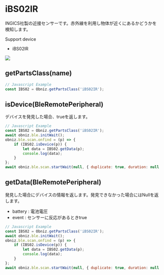 # iBS02IR

INGICS社製の近接センサーです。赤外線を利用し物体が近くにあるかどうかを検知します。

Support device

- iBS02IR

![](image.jpg)


## getPartsClass(name)

```javascript
// Javascript Example
const IBS02 = Obniz.getPartsClass('iBS02IR');
```

## isDevice(BleRemotePeripheral)

デバイスを発見した場合、trueを返します。

```javascript
// Javascript Example
const IBS02 = Obniz.getPartsClass('iBS02IR');
await obniz.ble.initWait();
obniz.ble.scan.onfind = (p) => {
    if (IBS02.isDevice(p)) {
        let data = IBS02.getData(p);
        console.log(data);
    }
};
await obniz.ble.scan.startWait(null, { duplicate: true, duration: null });
```

## getData(BleRemotePeripheral)

発見した場合にデバイスの情報を返します。発見できなかった場合にはNullを返します。

- battery : 電池電圧
- event : センサーに反応があるときtrue

```javascript
// Javascript Example
const IBS02 = Obniz.getPartsClass('iBS02IR');
await obniz.ble.initWait();
obniz.ble.scan.onfind = (p) => {
    if (IBS02.isDevice(p)) {
        let data = IBS02.getData(p);
        console.log(data);
    }
};
await obniz.ble.scan.startWait(null, { duplicate: true, duration: null });
```

<!-- 該当する関数が見当たらない&英語版readmeにはないのでコメントアウトしました -->
<!--
# iBS02IR
INGICS社製の温湿度センサーです。

![](image.jpg)


## wired(obniz)

```javascript
// Javascript Example
let ibs02ir = obniz.wired('iBS02IR');
```

## scan()

iBS01Tを検索し、発見した場合、その情報をCallback関数で返します。

```javascript
// Javascript Example
let ibs02ir = obniz.wired('iBS02IR');
ibs02ir.onNotification = (data => {
            console.log(`battery ${data.battery}V event ${data.event} address ${data.address}`);
        });
ibs02ir.scan();
```

## onNotification = function(data){}

発見した場合にその情報をCallback関数で返します。

- battery : 電池電圧
- event : event
- address : モジュールアドレス

```javascript
// Javascript Example
let ibs02ir = obniz.wired('iBS02IR');
ibs02ir.onNotification = (data => {
            console.log(`battery ${data.battery}V event ${data.event} address ${data.address}`);
        });
ibs02ir.scan();
```


## onChangeMoving = function(moved){}

動きがあれば、コールバック関数で返します。

```javascript
// Javascript Example
let ibs02ir = obniz.wired('iBS02IR');
ibs02ir.onChangeMoving = (moved =>{
                console.log(`moving state ${moved}`);
            });
ibs02ir.scan();
```

## end()

スキャンを終了します。

```javascript
// Javascript Example
let ibs02ir = obniz.wired('iBS02IR');
ibs02ir.end();
```
-->
